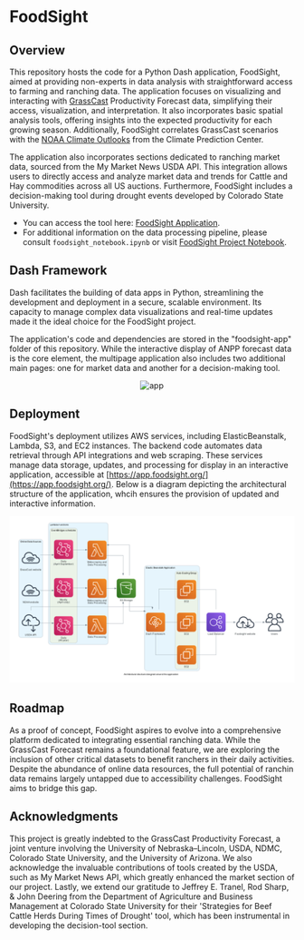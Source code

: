 # FoodSight

## Overview

This repository hosts the code for a Python Dash application, FoodSight, aimed at providing non-experts in data analysis with straightforward access to farming and ranching data. The application focuses on visualizing and interacting with [GrassCast](https://grasscast.unl.edu/) Productivity Forecast data, simplifying their access, visualization, and interpretation. It also incorporates basic spatial analysis tools, offering insights into the expected productivity for each growing season. Additionally, FoodSight correlates GrassCast scenarios with the [NOAA Climate Outlooks](https://www.cpc.ncep.noaa.gov/products/predictions/long_range/interactive/index.php) from the Climate Prediction Center.

The application also incorporates sections dedicated to ranching market data, sourced from the My Market News USDA API. This integration allows users to directly access and analyze market data and trends for Cattle and Hay commodities across all US auctions. Furthermore, FoodSight includes a decision-making tool during drought events developed by Colorado State University.

- You can access the tool here: [FoodSight Application](https://app.foodsight.org/). 
- For additional information on the data processing pipeline, please consult `foodsight_notebook.ipynb` or visit [FoodSight Project Notebook](https://pcarbomestre.github.io/blog-posts/FoodSight-notebook/foodsight_notebook.html).


## Dash Framework

Dash facilitates the building of data apps in Python, streamlining the development and deployment in a secure, scalable environment. Its capacity to manage complex data visualizations and real-time updates made it the ideal choice for the FoodSight project.

The application's code and dependencies are stored in the "foodsight-app" folder of this repository. While the interactive display of ANPP forecast data is the core element, the multipage application also includes two additional main pages: one for market data and another for a decision-making tool.

<p align="center">
 <img width="655" alt="app" src="img/forecast_page_gif.gif">
</p>

## Deployment

FoodSight's deployment utilizes AWS services, including ElasticBeanstalk, Lambda, S3, and EC2 instances. The backend code automates data retrieval through API integrations and web scraping. These services manage data storage, updates, and processing for display in an interactive application, accessible at [https://app.foodsight.org/](https://app.foodsight.org/). Below is a diagram depicting the architectural structure of the application, whcih ensures the provision of updated and interactive information.

<p align="center">
 <img width="655" alt="aws" src="img/aws-app-architecture.png">
</p>

## Roadmap

As a proof of concept, FoodSight aspires to evolve into a comprehensive platform dedicated to integrating essential ranching data. While the GrassCast Forecast remains a foundational feature, we are exploring the inclusion of other critical datasets to benefit ranchers in their daily activities. Despite the abundance of online data resources, the full potential of ranchin data remains largely untapped due to accessibility challenges. FoodSight aims to bridge this gap.

## Acknowledgments

This project is greatly indebted to the GrassCast Productivity Forecast, a joint venture involving the University of Nebraska–Lincoln, USDA, NDMC, Colorado State University, and the University of Arizona. We also acknowledge the invaluable contributions of tools created by the USDA, such as My Market News API, which greatly enhanced the market section of our project. Lastly, we extend our gratitude to Jeffrey E. Tranel, Rod Sharp, & John Deering from the Department of Agriculture and Business Management at Colorado State University for their 'Strategies for Beef Cattle Herds During Times of Drought' tool, which has been instrumental in developing the decision-tool section.

